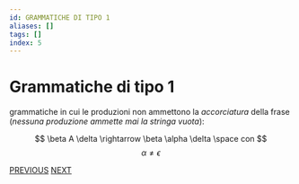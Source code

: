 ```yaml
---
id: GRAMMATICHE DI TIPO 1
aliases: []
tags: []
index: 5
---
```

# Grammatiche di tipo 1

grammatiche in cui le produzioni non ammettono la *accorciatura* della frase (*nessuna produzione ammette mai la stringa vuota*):

$$
\beta A \delta \rightarrow \beta \alpha \delta \space con
$$
$$
\alpha \neq \epsilon
$$

[PREVIOUS](pages/GRAMMATICHE_TIPO_0.md) [NEXT](linguaggi_modelli_computazionali/GRAMMATICHE_TIPO_2.md)
